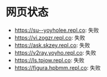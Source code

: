 # 网页状态
- https://su--yoyholee.repl.co: 失败
- https://vi.zogzr.repl.co: 失败
- https://ask.skzey.repl.co: 失败
- https://v2ray.yoyho.repl.co: 失败
- https://ls.tpjow.repl.co: 失败
- https://figura.hpbmm.repl.co: 失败
